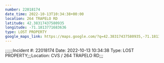 ```yaml
---
number: 22018174
date_time: 2022-10-13T10:34:38+00:00
location: 264 TRAPELO RD
latitude: 42.38317437580935
longitude: -71.1813771683636
type: LOST PROPERTY
google_maps_link: https://maps.google.com/?q=42.38317437580935,-71.1813771683636
---
```


;;;;;;Incident #: 22018174  Date: 2022-10-13 10:34:38   Type: LOST PROPERTY;;;Location: CVS / 264 TRAPELO RD;;;
